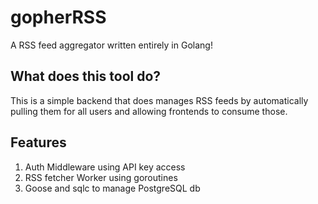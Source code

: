 # gopherRSS
A RSS feed aggregator written entirely in Golang!

## What does this tool do?

This is a simple backend that does manages RSS feeds by automatically pulling them for all users and allowing frontends to consume those. 

## Features

1. Auth Middleware using API key access
2. RSS fetcher Worker using goroutines
3. Goose and sqlc to manage PostgreSQL db
